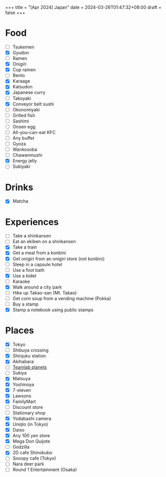 +++
title = "[Apr 2024] Japan"
date = 2024-03-26T01:47:32+08:00
draft = false
+++

# Food

- [ ] Tsukemen
- [x] Gyudon
- [ ] Ramen
- [x] Onigiri
- [x] Cup ramen
- [ ] Bento
- [x] Karaage
- [x] Katsudon
- [x] Japanese curry
- [ ] Takoyaki
- [x] Conveyor belt sushi
- [ ] Okonomiyaki
- [ ] Grilled fish
- [ ] Sashimi
- [ ] Onsen egg
- [ ] All-you-can-eat KFC
- [ ] Any buffet
- [ ] Gyoza
- [ ] Wankosoba
- [ ] Chawanmushi
- [x] Energy jelly
- [ ] Sukiyaki

# Drinks

- [x] Matcha 
# Experiences

- [ ] Take a shinkansen
- [ ] Eat an ekiben on a shinkansen
- [x] Take a train
- [x] Get a meal from a konbini
- [x] Get onigiri from an onigiri store (not konbini)
- [ ] Sleep in a capsule hotel
- [ ] Use a foot bath
- [x] Use a bidet
- [ ] Karaoke
- [x] Walk around a city park
- [ ] Hike up Takao-san (Mt. Takao)
- [ ] Get corn soup from a vending machine (Pokka)
- [ ] Buy a stamp
- [x] Stamp a notebook using public stamps
# Places

- [x] Tokyo
- [ ] Shibuya crossing
- [x] Shinjuku station
- [x] Akihabara
- [ ] [Teamlab planets](https://www.teamlab.art/e/planets/)
- [ ] Sukiya
- [x] Matsuya
- [x] Yoshinoya
- [x] 7-eleven
- [x] Lawsons
- [x] FamilyMart
- [ ] Discount store
- [ ] Stationary shop
- [x] Yodabashi camera
- [x] Uniqlo (in Tokyo)
- [x] Daiso
- [x] Any 100 yen store
- [x] Mega Don Quijote
- [ ] Godzilla
- [x] 2D cafe Shinokubo
- [ ] Snoopy cafe (Tokyo)
- [ ] Nara deer park
- [ ] Round 1 Entertainment (Osaka)
